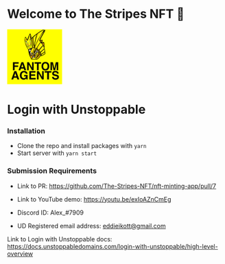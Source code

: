 # Welcome to The Stripes NFT 💎

![](https://github.com/The-Stripes-NFT/nft-minting-app/blob/main/logo-blob.png)

# Login with Unstoppable

### Installation
- Clone the repo and install packages with `yarn`
- Start server with `yarn start`

### Submission Requirements
- Link to PR: https://github.com/The-Stripes-NFT/nft-minting-app/pull/7
- Link to YouTube demo: https://youtu.be/exIoAZnCmEg

- Discord ID: Alex_#7909
- UD Registered email address: eddieikott@gmail.com

Link to Login with Unstoppable docs: https://docs.unstoppabledomains.com/login-with-unstoppable/high-level-overview
